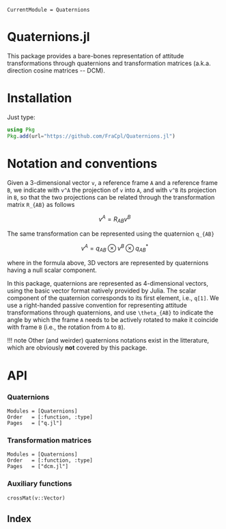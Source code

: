 ```@meta
CurrentModule = Quaternions
```

# Quaternions.jl

This package provides a bare-bones representation of attitude transformations through quaternions 
and transformation matrices (a.k.a. direction cosine matrices -- DCM). 

# Installation
Just type:
```julia
using Pkg
Pkg.add(url="https://github.com/FraCpl/Quaternions.jl")
```

# Notation and conventions
Given a 3-dimensional vector ``v``, a reference frame ``A`` and a reference frame ``B``, we indicate with 
``v^A`` the projection of ``v`` into ``A``, and with ``v^B`` its projection in ``B``, so that the two 
projections can be related through the transformation matrix ``R_{AB}`` as follows
```math
v^A = R_{AB} v^B
```
The same transformation can be represented using the quaternion ``q_{AB}``
```math
v^A = q_{AB} ⊗ v^B ⊗ q_{AB}^*
```
where in the formula above, 3D vectors are represented by quaternions having a null scalar component.

In this package, quaternions are represented as 4-dimensional vectors, using the basic vector format
natively provided by Julia. The scalar component of the quaternion corresponds to its first element, 
i.e., ```q[1]```. We use a right-handed passive convention for representing attitude 
transformations through quaternions, and use ``\theta_{AB}`` to indicate the angle by which the frame 
``A`` needs to be actively rotated to make it coincide with frame ``B`` (i.e., the rotation from ``A``
to ``B``).

!!! note
    Other (and weirder) quaternions notations exist in the litterature, which are obviously **not**
    covered by this package.

# API

### Quaternions
```@autodocs
Modules = [Quaternions]
Order   = [:function, :type]
Pages   = ["q.jl"]
```
### Transformation matrices
```@autodocs
Modules = [Quaternions]
Order   = [:function, :type]
Pages   = ["dcm.jl"]
```
### Auxiliary functions
```@docs
crossMat(v::Vector)
```
## Index
```@index
```